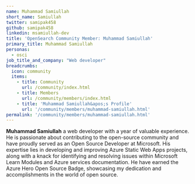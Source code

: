```yaml
---
name: Muhammad Samiullah
short_name: Samiullah
twitter: samipak458
github: samipak458
linkedin: msamiullah-dev
title: 'OpenSearch Community Member: Muhammad Samiullah'
primary_title: Muhammad Samiullah
personas:
  - osci
job_title_and_company: "Web developer"
breadcrumbs:
  icon: community
  items:
    - title: Community
      url: /community/index.html
    - title: Members
      url: /community/members/index.html
    - title: 'Muhammad Samiullah&apos;s Profile'
      url: '/community/members/muhammad-samiullah.html'
permalink: '/community/members/muhammad-samiullah.html'
---
```


**Muhammad Samiullah** a web developer with a year of valuable experience. He is passionate about contributing to the open-source community and have proudly served as an Open Source Developer at Microsoft. His expertise lies in developing and improving Azure Static Web Apps projects, along with a knack for identifying and resolving issues within Microsoft Learn Modules and Azure services documentation. He have earned the Azure Hero Open Source Badge, showcasing my dedication and accomplishments in the world of open source.
